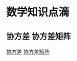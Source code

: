 # 数学知识点滴
## 协方差 协方差矩阵
[协方差](https://www.zhihu.com/question/20852004/answer/134902061)
[协方差矩阵](https://zhuanlan.zhihu.com/p/24650651)
